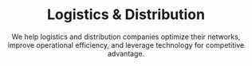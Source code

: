 ---
layout: sub-industry
parent: Retail and Consumer Goods
order: 3
title: "Logistics & Distribution"
subtitle: "We help logistics and distribution companies optimize their networks, improve operational efficiency, and leverage technology for competitive advantage."
  
challenges:
  - "Meeting same-day and next-day delivery expectations"
  - "Managing last-mile delivery costs"
  - "Optimizing warehouse operations and automation"
  - "Enhancing visibility across the supply chain"
  
solutions:
  - title: "Last-Mile Delivery Optimization"
    content:
      - "Route optimization algorithms implementation"
      - "Crowd-sourced delivery model evaluation"
      - "Micro-fulfillment center strategy development"
  - title: "Warehouse Optimization"
    content:
      - "IoT-enabled inventory management"
      - "Predictive maintenance for equipment"
  - title: "Supply Chain Visibility Enhancement"
    content:
      - "Real-time tracking and monitoring solutions"
      - "Advanced analytics for performance optimization"
  
outcomes:
  - "20-30% reduction in last-mile delivery costs"
  - "25-35% improvement in warehouse productivity"
  - "Enhanced on-time delivery performance"
  - "Increased supply chain resilience and adaptability"
  
why_choose:
  - "Logistics & Distribution Expertise: In-depth knowledge of supply chain and distribution challenges."
  - "Operational Excellence: Streamlining logistics processes for enhanced efficiency and cost savings."
  - "Technology Integration: Leveraging advanced technologies like IoT and analytics for improved visibility and performance."
  - "Customer-Centric Solutions: Enhancing delivery experiences through optimized strategies."
  - "Collaborative Partnership: Working closely with your team to deliver customized and impactful solutions."
  
cta-title: "Ready to optimize your Logistics & Distribution operations?"
cta: "Contact SLKone today to discover how our specialized services can enhance your delivery efficiency and supply chain resilience."
icon: "fa-truck-fast"
color: "cinnabar"
image: "/assets/images/backgrounds/logistics-distribution.webp"
permalink: /industries/retail-and-consumer-goods/logistics-distribution
redirect: "/industries/retail-and-consumer-goods/logistics-distribution"
---